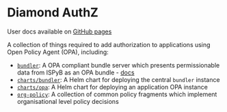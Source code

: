 # Diamond AuthZ

User docs available on [GitHub pages](https://diamondlightsource.github.io/authz)

A collection of things required to add authorization to applications using Open Policy Agent (OPA), including:
- [`bundler`](./bundler/): A OPA compliant bundle server which presents permissionable data from ISPyB as an OPA bundle - [docs](https://diamondlightsource.github.io/authz/bundler)
- [`charts/bundler`](./charts/bundler/): A Helm chart for deploying the central `bundler` instance
- [`charts/opa`](./charts/opa/): A Helm chart for deploying an application OPA instance
- [`org-policy`](./org-policy/): A collection of common policy fragments which implement organisational level policy decisions
